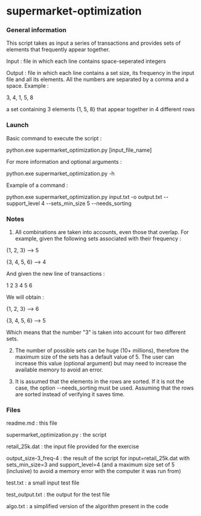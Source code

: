 # supermarket-optimization

### General information ###
This script takes as input a series of transactions and provides sets of elements that frequently appear together.

Input : file in which each line contains space-seperated integers

Output : file in which each line contains a set size, its frequency in the input file and all its elements. All the numbers are separated by a comma and a space. Example :

3, 4, 1, 5, 8

a set containing 3 elements {1, 5, 8} that appear together in 4 different rows

### Launch ###
Basic command to execute the script :

python.exe supermarket_optimization.py [input_file_name]

For more information and optional arguments :

python.exe supermarket_optimization.py -h

Example of a command :

python.exe supermarket_optimization.py input.txt -o output.txt --support_level 4 --sets_min_size 5 --needs_sorting

### Notes ###

1) All combinations are taken into accounts, even those that overlap. For example, given the following sets associated with their frequency :

{1, 2, 3} --> 5

{3, 4, 5, 6} --> 4

And given the new line of transactions :

1 2 3 4 5 6

We will obtain :

{1, 2, 3} --> 6

{3, 4, 5, 6} --> 5

Which means that the number "3" is taken into account for two different sets.

2) The number of possible sets can be huge (10+ millions), therefore the maximum size of the sets has a default value of 5. The user can increase this value (optional argument) but may need to increase the available memory to avoid an error. 

3) It is assumed that the elements in the rows are sorted. If it is not the case, the option --needs_sorting must be used. Assuming that the rows are sorted instead of verifying it saves time.

### Files ###

readme.md : this file

supermarket_optimization.py : the script

retail_25k.dat : the input file provided for the exercise

output_size-3_freq-4 : the result of the script for input=retail_25k.dat with sets_min_size=3 and support_level=4 (and a maximum size set of 5 (inclusive) to avoid a memory error with the computer it was run from)

test.txt : a small input test file

test_output.txt : the output for the test file

algo.txt : a simplified version of the algorithm present in the code
